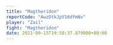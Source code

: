 ```yaml
---
title: "Magtheridon"
reportCode: "AwzDtkJpV16dYmNv"
player: "Zail"
fight: "Magtheridon"
date: 2021-09-15T19:58:37.879000+00:00
---
```

